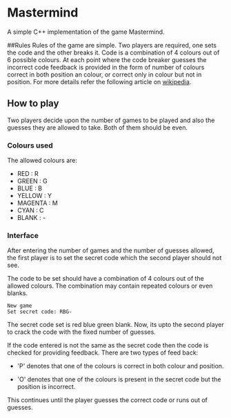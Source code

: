 # Mastermind
A simple C++ implementation of the game Mastermind.

##Rules
Rules of the game are simple. Two players are required,
one sets the code and the other breaks it. Code is a
combination of 4 colours out of 6 possible colours. At
each point where the code breaker guesses the incorrect
code feedback is provided in the form of number of colours
correct in both position an colour, or correct only in colour
but not in position. For more details refer the following article on
[wikipedia](https://en.wikipedia.org/wiki/Mastermind_(board_game)). 

## How to play
Two players decide upon the number of games to be played
and also the guesses they are allowed to take. Both of them
should be even.

### Colours used
The allowed colours are: 
- RED     : R
- GREEN   : G
- BLUE    : B
- YELLOW  : Y
- MAGENTA : M
- CYAN    : C
- BLANK   : -

### Interface
After entering the number of games and the number of guesses
allowed, the first player is to set the secret code which the 
second player should not see.

The code to be set should have a combination of 4 colours out 
of the allowed colours. The combination may contain repeated
colours or even blanks.

```
New game
Set secret code: RBG- 
``` 
The secret code set is red blue green blank.
 Now, its upto the second player to crack the code with the fixed
number of guesses.

If the code entered is not the same as the secret code then the
code is checked for providing feedback. There are two types of 
feed back:
- 'P' denotes that one of the colours is correct in both colour and 
  position.

- 'O' denotes that one of the colours is present in the secret code
  but the position is incorrect.

This continues until the player guesses the correct code or runs out
of guesses.
